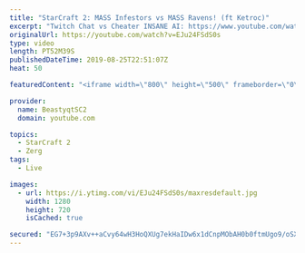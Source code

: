 ```yaml
---
title: "StarCraft 2: MASS Infestors vs MASS Ravens! (ft Ketroc)"
excerpt: "Twitch Chat vs Cheater INSANE AI: https://www.youtube.com/watch?v=qxeUsyW569g  Welcome to a BRAND NEW Series on the StarCraft ladder! This challenege is called \"Infestors to GM,\" where I play Mass Infestors and try to get to Grandmaster! I am allowing myself to make Queens as well, but other than that,"
originalUrl: https://youtube.com/watch?v=EJu24FSdS0s
type: video
length: PT52M39S
publishedDateTime: 2019-08-25T22:51:07Z
heat: 50

featuredContent: "<iframe width=\"800\" height=\"500\" frameborder=\"0\" src=\"https://www.youtube.com/embed/EJu24FSdS0s\" allow=\"accelerometer; autoplay; encrypted-media; gyroscope; picture-in-picture\" allowfullscreen></iframe>"

provider:
  name: BeastyqtSC2
  domain: youtube.com

topics:
  - StarCraft 2
  - Zerg
tags:
  - Live

images:
  - url: https://i.ytimg.com/vi/EJu24FSdS0s/maxresdefault.jpg
    width: 1280
    height: 720
    isCached: true

secured: "EG7+3p9AXv++aCvy64wH3HoQXUg7ekHaIDw6x1dCnpMObAH0b0ftmUgo9/oSXgTID9mIeRS4llXxQL6NtmZ7JRM/g3jQ+ZiQHZNPfkcXJUIAWpOb5Z1boi5+UJ5jJBwD5dI2x0q30ERArLCqGJ+P6KUpjILouwb3rviGWYqYUGlC+kn0nPL1kXn3hlTybRPxH4aO6Z8kNlOM++x9UwqiiqPCfZMQlve4gSGWoJSFjT0ceOFGs65bekNKG9jO/VafG0OdI78tRxgdchkZo6AY13Av60uhScsAh8DKSyEUn3uuJ4Ts7GMSv8IhAhxZbdyWvBDwSCY1b21OUWtQBg5aVpS9mVzg1Ntqgxbo3QZhjkI3lRbqsvr2lLIzJ2+PXD4WdjjUdQNsfPvMrQetW61bDSM3HUBoBQGEdUTdzj3CCOo=;LoxjLIMW99aTkePEcpLMwA=="
---
```


